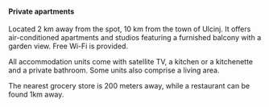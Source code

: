 #### Private apartments

Located 2 km away from the spot, 10 km from the town of Ulcinj. 
It offers air-conditioned apartments and studios featuring a furnished balcony with a garden view. Free Wi-Fi is provided.

All accommodation units come with satellite TV, a kitchen or a kitchenette and a private bathroom. 
Some units also comprise a living area.

The nearest grocery store is 200 meters away, while a restaurant can be found 1km away.

